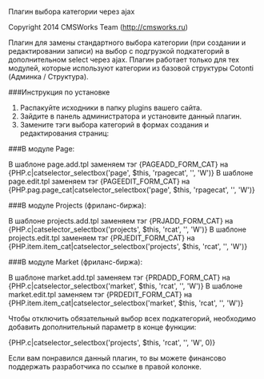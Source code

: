 Плагин выбора категории через ajax

Copyright 2014 CMSWorks Team (http://cmsworks.ru)

Плагин для замены стандартного выбора категории (при создании и редактировании записи) на выбор с подгрузкой подкатегорий в дополнительном select через ajax. Плагин работает только для тех модулей, которые используют категории из базовой структуры Cotonti (Админка / Структура).

 

###Инструкция по установке

1. Распакуйте исходники в папку plugins вашего сайта.
2. Зайдите в панель администратора и установите данный плагин.
3. Замените тэги выбора категорий в формах создания и редактирования страниц:

###В модуле Page:

В шаблоне page.add.tpl заменяем тэг {PAGEADD_FORM_CAT} на {PHP.c|catselector_selectbox('page', $this, 'rpagecat', '', 'W')}
В шаблоне page.edit.tpl заменяем тэг {PAGEEDIT_FORM_CAT} на {PHP.pag.page_cat|catselector_selectbox('page', $this, 'rpagecat', '', 'W')}

###В модуле Projects (фриланс-биржа):

В шаблоне projects.add.tpl заменяем тэг {PRJADD_FORM_CAT} на {PHP.c|catselector_selectbox('projects', $this, 'rcat', '', 'W')}
В шаблоне projects.edit.tpl заменяем тэг {PRJEDIT_FORM_CAT} на {PHP.item.item_cat|catselector_selectbox('projects', $this, 'rcat', '', 'W')}

###В модуле Market (фриланс-биржа):

В шаблоне market.add.tpl заменяем тэг {PRDADD_FORM_CAT} на {PHP.c|catselector_selectbox('market', $this, 'rcat', '', 'W')}
В шаблоне market.edit.tpl заменяем тэг {PRDEDIT_FORM_CAT} на {PHP.item.item_cat|catselector_selectbox('market', $this, 'rcat', '', 'W')}


Чтобы отключить обязательный выбор всех подкатегорий, необходимо добавить дополнительный параметр в конце функции: 

{PHP.c|catselector_selectbox('projects', $this, 'rcat', '', 'W', 0)}
 

Если вам понравился данный плагин, то вы можете финансово поддержать разработчика по ссылке в правой колонке.
